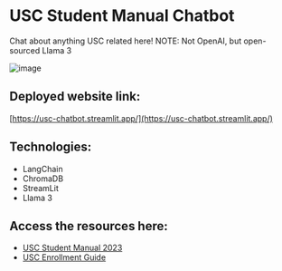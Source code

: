 # USC Student Manual Chatbot

Chat about anything USC related here! NOTE: Not OpenAI, but open-sourced Llama 3

![image](https://github.com/20100215/NLP_Student_Manual_Chatbot/assets/84717650/da49e4ba-9543-4bc0-800e-9fb859c6a026)

## Deployed website link:

[https://usc-chatbot.streamlit.app/](https://usc-chatbot.streamlit.app/)

## Technologies:

- LangChain
- ChromaDB
- StreamLit
- Llama 3

## Access the resources here:

- [USC Student Manual 2023](https://drive.google.com/file/d/1rFThhqMrVqMF0k0wMFMOIZuraF4AywYN/view?usp=drive_link)
- [USC Enrollment Guide](https://enrollmentguide.usc.edu.ph)
